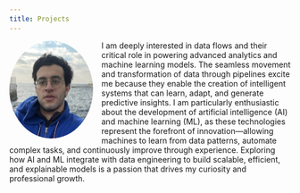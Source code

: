 ```yaml
---
title: Projects
---
```


<img src="https://raw.githubusercontent.com/damoonsh/w/refs/heads/main/assets/images/profile-picture.jpg" alt="Your Name" style="width: 150px; border-radius: 50%; float: left; margin-right: 15px;"> <!-- Example styling -->

I am deeply interested in data flows and their critical role in powering advanced analytics and machine learning models. The seamless movement and transformation of data through pipelines excite me because they enable the creation of intelligent systems that can learn, adapt, and generate predictive insights. I am particularly enthusiastic about the development of artificial intelligence (AI) and machine learning (ML), as these technologies represent the forefront of innovation—allowing machines to learn from data patterns, automate complex tasks, and continuously improve through experience. Exploring how AI and ML integrate with data engineering to build scalable, efficient, and explainable models is a passion that drives my curiosity and professional growth.

<!-- Add a clear div if using float to prevent text wrapping issues -->
<div style="clear: both;"></div>